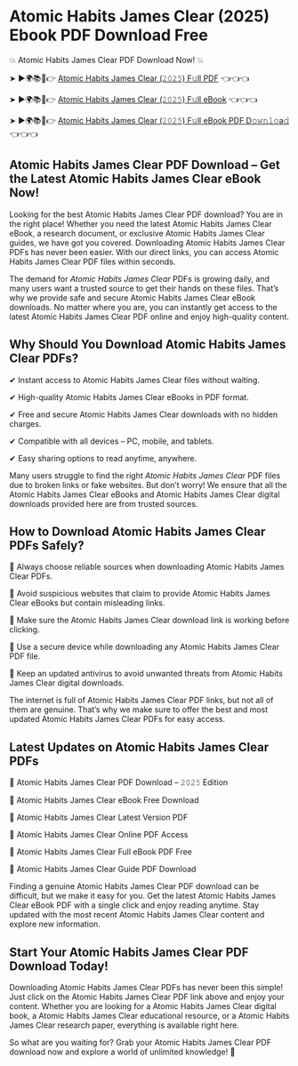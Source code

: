 # Atomic Habits James Clear (2025) Ebook PDF Download Free

💥 Atomic Habits James Clear PDF Download Now! 💥

➤ ►🌍📚📱👉 [Atomic Habits James Clear (𝟸𝟶𝟸𝟻) F𝚞ll PDF](https://getpdf.xyz/atomic-habits-james-clear) 👈👈👈


➤ ►🌍📚📱👉 [Atomic Habits James Clear (𝟸𝟶𝟸𝟻) F𝚞ll eBook](https://getpdf.xyz/atomic-habits-james-clear) 👈👈👈


➤ ►🌍📚📱👉 [Atomic Habits James Clear (𝟸𝟶𝟸𝟻) F𝚞ll eBook PDF D𝚘𝚠𝚗𝚕𝚘a𝚍](https://getpdf.xyz/atomic-habits-james-clear) 👈👈👈


## Atomic Habits James Clear PDF Download – Get the Latest Atomic Habits James Clear eBook Now!

Looking for the best Atomic Habits James Clear PDF download? You are in the right place! Whether you need the latest Atomic Habits James Clear eBook, a research document, or exclusive Atomic Habits James Clear guides, we have got you covered. Downloading Atomic Habits James Clear PDFs has never been easier. With our direct links, you can access Atomic Habits James Clear PDF files within seconds.

The demand for *Atomic Habits James Clear* PDFs is growing daily, and many users want a trusted source to get their hands on these files. That’s why we provide safe and secure Atomic Habits James Clear eBook downloads. No matter where you are, you can instantly get access to the latest Atomic Habits James Clear PDF online and enjoy high-quality content.

## Why Should You Download Atomic Habits James Clear PDFs?

✔ Instant access to Atomic Habits James Clear files without waiting.

✔ High-quality Atomic Habits James Clear eBooks in PDF format.

✔ Free and secure Atomic Habits James Clear downloads with no hidden charges.

✔ Compatible with all devices – PC, mobile, and tablets.

✔ Easy sharing options to read anytime, anywhere.

Many users struggle to find the right *Atomic Habits James Clear* PDF files due to broken links or fake websites. But don’t worry! We ensure that all the Atomic Habits James Clear eBooks and Atomic Habits James Clear digital downloads provided here are from trusted sources.

## How to Download Atomic Habits James Clear PDFs Safely?

📌 Always choose reliable sources when downloading Atomic Habits James Clear PDFs.

📌 Avoid suspicious websites that claim to provide Atomic Habits James Clear eBooks but contain misleading links.

📌 Make sure the Atomic Habits James Clear download link is working before clicking.

📌 Use a secure device while downloading any Atomic Habits James Clear PDF file.

📌 Keep an updated antivirus to avoid unwanted threats from Atomic Habits James Clear digital downloads.

The internet is full of Atomic Habits James Clear PDF links, but not all of them are genuine. That’s why we make sure to offer the best and most updated Atomic Habits James Clear PDFs for easy access.

## Latest Updates on Atomic Habits James Clear PDFs

🔹 Atomic Habits James Clear PDF Download – 𝟸𝟶𝟸𝟻 Edition

🔹 Atomic Habits James Clear eBook Free Download

🔹 Atomic Habits James Clear Latest Version PDF

🔹 Atomic Habits James Clear Online PDF Access

🔹 Atomic Habits James Clear Full eBook PDF Free

🔹 Atomic Habits James Clear Guide PDF Download

Finding a genuine Atomic Habits James Clear PDF download can be difficult, but we make it easy for you. Get the latest Atomic Habits James Clear eBook PDF with a single click and enjoy reading anytime. Stay updated with the most recent Atomic Habits James Clear content and explore new information.

## Start Your Atomic Habits James Clear PDF Download Today!

Downloading Atomic Habits James Clear PDFs has never been this simple! Just click on the Atomic Habits James Clear PDF link above and enjoy your content. Whether you are looking for a Atomic Habits James Clear digital book, a Atomic Habits James Clear educational resource, or a Atomic Habits James Clear research paper, everything is available right here.

So what are you waiting for? Grab your Atomic Habits James Clear PDF download now and explore a world of unlimited knowledge! 🚀